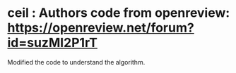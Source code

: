 # ceil : Authors code from openreview: https://openreview.net/forum?id=suzMI2P1rT

Modified the code to understand the algorithm.
